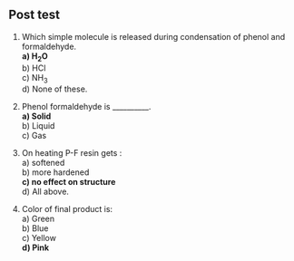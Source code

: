 ## Post test

1) Which simple molecule is released during condensation of phenol and formaldehyde.<br>
<b>a) H<sub>2</sub>O<br></b>
b) HCl<br>
c) NH<sub>3</sub><br>
d) None of these.<br>

2) Phenol formaldehyde is __________.<br>
<b>a) Solid<br></b>
b) Liquid<br>
c) Gas<br>

3) On heating P-F resin gets :<br>
a) softened<br>
b) more hardened<br>
<b>c) no effect on structure<br></b>
d) All above.<br>

4) Color of final product is: <br>
a) Green<br>
b) Blue<br>
c) Yellow<br>
<b>d) Pink<br></b>
